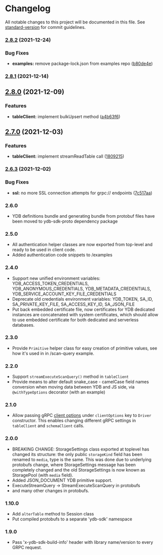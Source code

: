 # Changelog

All notable changes to this project will be documented in this file. See [standard-version](https://github.com/conventional-changelog/standard-version) for commit guidelines.

### [2.8.2](https://www.github.com/ydb-platform/ydb-nodejs-sdk/compare/v2.8.1...v2.8.2) (2021-12-24)


### Bug Fixes

* **examples:** remove package-lock.json from examples repo ([b80de4e](https://www.github.com/ydb-platform/ydb-nodejs-sdk/commit/b80de4eb9e99458067b525984d5d041f1bef73b4))

### [2.8.1](https://github.com/ydb-platform/ydb-nodejs-sdk/compare/v2.8.0...v2.8.1) (2021-12-14)

## [2.8.0](https://github.com/ydb-platform/ydb-nodejs-sdk/compare/v2.7.0...v2.8.0) (2021-12-09)


### Features

* **tableClient:** implement bulkUpsert method ([a4b63f6](https://github.com/ydb-platform/ydb-nodejs-sdk/commit/a4b63f6b7fabde3f1411b95575b6cbf7eac6c371))

## [2.7.0](https://github.com/ydb-platform/ydb-nodejs-sdk/compare/v2.6.3...v2.7.0) (2021-12-03)


### Features

* **tableClient:** implement streamReadTable call ([1809215](https://github.com/ydb-platform/ydb-nodejs-sdk/commit/1809215c8317f79a64f476d42236d337f1b334c5))

### [2.6.3](https://github.com/ydb-platform/ydb-nodejs-sdk/compare/v2.6.2...v2.6.3) (2021-12-02)


### Bug Fixes

* **ssl:** no more SSL connection attempts for grpc:// endpoints ([7c517aa](https://github.com/ydb-platform/ydb-nodejs-sdk/commit/7c517aae5c8f9d069de16fec714e3581dfe8f922))

### 2.6.0
* YDB definitions bundle and generating bundle from protobuf files have been moved to ydb-sdk-proto
  dependency package

### 2.5.0
* All authentication helper classes are now exported from top-level and ready to be used in client
  code.
* Added authentication code snippets to /examples

### 2.4.0
* Support new unified environment variables: YDB_ACCESS_TOKEN_CREDENTIALS,
  YDB_ANONYMOUS_CREDENTIALS, YDB_METADATA_CREDENTIALS, YDB_SERVICE_ACCOUNT_KEY_FILE_CREDENTIALS
* Deprecate old credentials environment variables: YDB_TOKEN, SA_ID, SA_PRIVATE_KEY_FILE,
  SA_ACCESS_KEY_ID, SA_JSON_FILE
* Put back embedded certificate file, now certificates for YDB dedicated instances are
  concatenated with system certificates, which should allow to use embedded certificate
  for both dedicated and serverless databases.

### 2.3.0
* Provide `Primitive` helper class for easy creation of primitive values, see how it's used in
  in /scan-query example.

### 2.2.0
* Support `streamExecuteScanQuery()` method in `tableClient`
* Provide means to alter default snake_case - camelCase field names conversion when moving data
  between YDB and JS side, via `@withTypeOptions` decorator (with an example)

### 2.1.0
* Allow passing gRPC [client options](https://grpc.github.io/grpc/core/group__grpc__arg__keys.html)
  under `clientOptions` key to `Driver` constructor. This enables changing different
  gRPC settings in `tableClient` and `schemaClient` calls.

### 2.0.0
* BREAKING CHANGE: StorageSettings class exported at toplevel has changed its structure:
  the only public `storageKind` field has been renamed to `media`, type is the same. This
  was done due to underlying protobufs change, where StorageSettings message has been
  completely changed and the old StorageSettings is now known as StoragePool (with `media` field).
* Added JSON_DOCUMENT YDB primitive support.
* ExecuteStreamQuery -> StreamExecuteScanQuery in protobufs
* and many other changes in protobufs.

### 1.10.0
* Add `alterTable` method to Session class
* Put compiled protobufs to a separate 'ydb-sdk' namespace

### 1.9.0
* Pass 'x-ydb-sdk-build-info' header with library name/version to every GRPC request.

